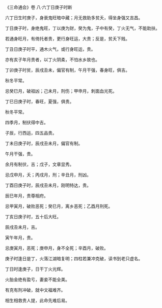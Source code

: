 《三命通会》卷 八·六丁日庚子时断

六丁日生时庚子，身衰鬼旺暗中藏；月无救助多贫夭，得坐身强又吉昌。

丁日庚子时，身绝鬼旺，丁以庚为财，癸为鬼，子中有癸，丁火无气，不能助扶。

若通身旺月，有倚托者贵，更行身旺运，大贵；反是，贫夭下贱。

丁丑日庚子时平，通木火气，或行身旺运，贵。

亦有亥子年月贵者，以丁火阴柔，不怕水乡故也。

丁卯庚子时贫，辰戌丑未，偏官有制，午月干强，春身旺，俱吉。

秋冬平常。

忌癸巳月，破祖凶；己未月，刑伤；甲申月，刺面血光死。

丁巳日庚子时，春旺，夏强，俱贵。

秋冬平常。

四季月，制伏得中吉。

子辰，行西运，四五品贵。

丁未日庚子时，辰戌丑未月，偏官有制。

午月干强，贵。

余月有制伏，吉；戊子，文章显秀。

忌戊申月，夭；丙戌月，刑；辛丑月，刑凶。

丁酉日庚子时，辰戌丑未月，刚明特达，贵。

辰巳年月，贵尊相府。

忌甲寅月，破败恶死；癸巳月，离乡恶死；乙酉月刑死。

丁亥日庚子时，五十后大旺。

辰戌丑未月，吉。

寅午年月，贵。

忌庚寅月，恶死；庚申月，身不全死；辛酉月，破败。

庚子时逢日是丁，火落江湖暗复明；四柱若兼冲克破，读书到老只虚名。

丁日时逢庚子，日干丁火光辉。

火胎金绝有盈亏，妻妾不能全美。

有克有刑冲破，就中文福难齐。

相生相救贵人提，此命先难后易。


